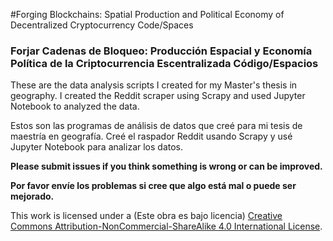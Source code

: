 ﻿#Forging Blockchains: Spatial Production and Political Economy of Decentralized Cryptocurrency Code/Spaces

### Forjar Cadenas de Bloqueo: Producción Espacial y Economía Política de la Criptocurrencia Escentralizada Código/Espacios

These are the data analysis scripts I created for my Master's thesis in geography. I created the Reddit scraper using Scrapy and used Jupyter Notebook to analyzed the data.

Estos son las programas de análisis de datos que creé para mi tesis de maestría en geografía. Creé el raspador Reddit usando Scrapy y usé Jupyter Notebook para analizar los datos.

**Please submit issues if you think something is wrong or can be improved.**

**Por favor envíe los problemas si cree que algo está mal o puede ser mejorado.**

This work is licensed under a (Este obra es bajo licencia) [Creative Commons Attribution-NonCommercial-ShareAlike 4.0 International License](http://creativecommons.org/licenses/by-nc-sa/4.0/).


